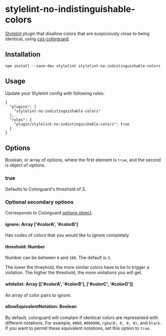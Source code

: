 # stylelint-no-indistinguishable-colors

[Stylelint](http://stylelint.io) plugin that disallow colors that are suspiciously close to being identical, using [css-colorguard](https://github.com/SlexAxton/css-colorguard).

## Installation

```
npm install --save-dev stylelint stylelint-no-indistinguishable-colors
```

## Usage

Update your Stylelint config with following rules:

```
{
  "plugins": [
    "stylelint-no-indistinguishable-colors"
  ],
  "rules": {
    "plugin/stylelint-no-indistinguishable-colors": true
  }
}
```

## Options

Boolean, or array of options, where the first element is `true`, and the second is object of options.

### true

Defaults to Colorguard's threshold of 3.

### Optional secondary options

Corresponds to Colorguard [options object](https://github.com/SlexAxton/css-colorguard#options).

#### ignore: Array ['#colorA', '#colorB']

Hex codes of colors that you would like to ignore completely

#### threshold: Number

Number can be between `0` and `100`. The default is `3`.

The lower the threshold, the more similar colors have to be to trigger a violation. The higher the threshold, the more violations you will get.

#### whitelist: Array [['#colorA', '#colorB'], ['#colorC', '#colorD']]

An array of color pairs to ignore.

#### allowEquivalentNotation: Boolean

By default, colorguard will complain if identical colors are represented with different notations. For example, `#000`, `#000000`, `rgba(0, 0, 0, 0)`, and `black`. If you want to permit these equivalent notations, set this option to `true`.
